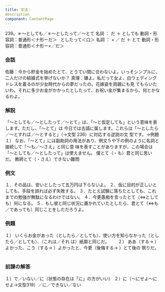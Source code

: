 ```yaml
---
title: 文法：
description
component: ContentPage
---
```



239。＊～としても／＊～としたって／～とて
名詞 ： だ ＋ としても
動詞・形容詞：普通形＜ナ形ーだ＞   としたって＜口＞
名詞 ： × ／ だ ＋ とて
動詞・形容詞：普通形＜ナ形ー×／だ＞    
### 会話
佐藤：今から貯金を始めたとて、とうてい間に合わないよ。いっそシンプルに、二人だけの結婚式を挙げないか？ 真理：嫌よ。私だって女よ、白ウェディングドレスを着るのが少女時代からの夢だったの。花嫁姿を両親にも見 てもらいたいわ。それに多少お金がかかったとしたって、お祝い金が集まるから、何とかなるわよ。
### 解説
「～としても／～としたって／～とて」は、「～と仮定しても」という意味を表します。ただし、「～とて」は 今日では古語に属します。これらは「～としたら／～とすれば／～とすると」（→文型 236）に対応する逆説の文 型です。→例題１）
なお、「～とて」には副助詞の用法があり、例文５や下の例のように名詞と接続して「～も／～さえ」と同じ意 味を表すことがありますが、この場合は「～としても／～としたって」は使えません。
僕とて（・も）君と同じ思いだ。 教師とて（・さえ）できない難問
### 例文
１．その品は、安いとしたって五万円は下らないよ。
２．仮に目的が正しいとしても、手段を誤れば必ず失敗する。
３．たとえ試験に落ちたとしても、これまでの勉強が無駄になるわけではない。
４．今更愚痴を言ったとて（⇔としても）何になる。
５．もし彼と同じ状況に置かれていたとしたら、君とて（⇔も／であっても）同じことをしただろうよ。
### 例題
１） いくらお金があった（としたら／としても）、使い方を知らなかった（としたら／としても）、（これは／それ
は）紙屑と同じだ。      
２） ああ（する→ ）よかった、こう（する→ ）よかったと、今更（後悔する→ ）とて後の
祭りだ。      
### 前課の解答
１）で／いない／に（状態の存在は「に」の方がいい）
２）に（～にせよ～にせよ→文型319）／に／できない／ない
